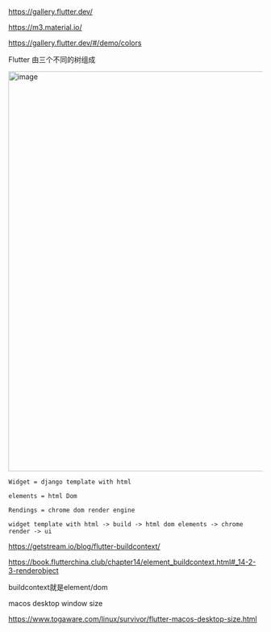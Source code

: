 https://gallery.flutter.dev/

https://m3.material.io/

https://gallery.flutter.dev/#/demo/colors

Flutter 由三个不同的树组成

<img width="793" alt="image" src="https://user-images.githubusercontent.com/2258120/190951521-6e6362c5-cd66-4851-add7-aab1956354c5.png">

```
Widget = django template with html

elements = html Dom

Rendings = chrome dom render engine

widget template with html -> build -> html dom elements -> chrome render -> ui
```


https://getstream.io/blog/flutter-buildcontext/

https://book.flutterchina.club/chapter14/element_buildcontext.html#_14-2-3-renderobject

buildcontext就是element/dom

macos desktop window size

https://www.togaware.com/linux/survivor/flutter-macos-desktop-size.html

